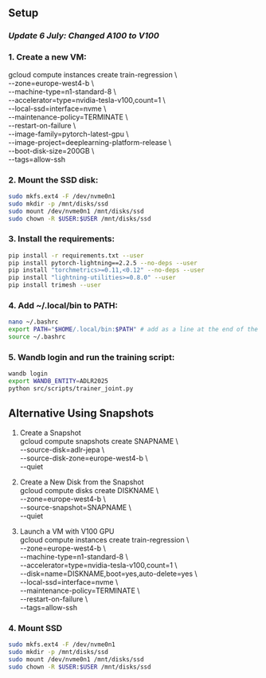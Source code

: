 ## Setup

### *Update 6 July: Changed A100 to V100*

### 1. Create a new VM:

gcloud compute instances create train-regression \\  
  --zone=europe-west4-b \\  
  --machine-type=n1-standard-8 \\  
  --accelerator=type=nvidia-tesla-v100,count=1 \\  
  --local-ssd=interface=nvme \\  
  --maintenance-policy=TERMINATE \\  
  --restart-on-failure \\   
  --image-family=pytorch-latest-gpu \\  
  --image-project=deeplearning-platform-release \\  
  --boot-disk-size=200GB \\  
  --tags=allow-ssh

### 2. Mount the SSD disk:

```bash
sudo mkfs.ext4 -F /dev/nvme0n1
sudo mkdir -p /mnt/disks/ssd
sudo mount /dev/nvme0n1 /mnt/disks/ssd
sudo chown -R $USER:$USER /mnt/disks/ssd
```

### 3. Install the requirements:

```bash
pip install -r requirements.txt --user
pip install pytorch-lightning==2.2.5 --no-deps --user
pip install "torchmetrics>=0.11,<0.12" --no-deps --user
pip install "lightning-utilities>=0.8.0" --user
pip install trimesh --user
```

### 4. Add ~/.local/bin to PATH:

```bash
nano ~/.bashrc
export PATH="$HOME/.local/bin:$PATH" # add as a line at the end of the file
source ~/.bashrc
```
### 5. Wandb login and run the training script:

```bash
wandb login
export WANDB_ENTITY=ADLR2025
python src/scripts/trainer_joint.py
```


## Alternative Using Snapshots

1. Create a Snapshot  
gcloud compute snapshots create SNAPNAME \\  
  --source-disk=adlr-jepa \\  
  --source-disk-zone=europe-west4-b \\  
  --quiet  

2. Create a New Disk from the Snapshot  
gcloud compute disks create DISKNAME \\  
  --zone=europe-west4-b \\  
  --source-snapshot=SNAPNAME \\  
  --quiet  

3. Launch a VM with V100 GPU  
gcloud compute instances create train-regression \\  
  --zone=europe-west4-b \\  
  --machine-type=n1-standard-8 \\  
  --accelerator=type=nvidia-tesla-v100,count=1 \\  
  --disk=name=DISKNAME,boot=yes,auto-delete=yes \\  
  --local-ssd=interface=nvme \\  
  --maintenance-policy=TERMINATE \\  
  --restart-on-failure \\  
  --tags=allow-ssh  


  ### 4. Mount SSD

  ```bash
sudo mkfs.ext4 -F /dev/nvme0n1
sudo mkdir -p /mnt/disks/ssd
sudo mount /dev/nvme0n1 /mnt/disks/ssd
sudo chown -R $USER:$USER /mnt/disks/ssd
```
